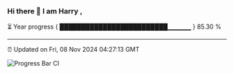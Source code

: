 ### Hi there 👋 I am Harry , 

⏳ Year progress { █████████████████████████▁▁▁▁▁ } 85.30 %

---

⏰ Updated on Fri, 08 Nov 2024 04:27:13 GMT

![Progress Bar CI](https://github.com/duykhang68/duykhang68/workflows/Progress%20Bar%20CI/badge.svg)
